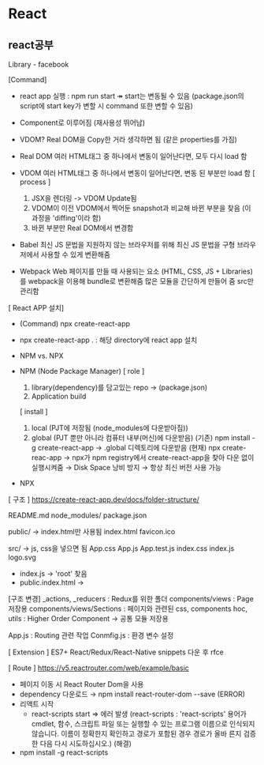 # React
react공부
---

Library - facebook

[Command]
- react app 실행 : npm run start
↠ start는 변동될 수 있음 (package.json의 script에 start key가 변할 시 command 또한 변할 수 있음)


- Component로 이루어짐 (재사용성 뛰어남)
- VDOM?
 Real DOM을 Copy한 거라 생각하면 됨 (같은 properties를 가짐)

- Real DOM
    여러 HTML태그 중 하나에서 변동이 일어난다면, 모두 다시 load 함
- VDOM
    여러 HTML태그 중 하나에서 변동이 일어난다면, 변동 된 부분만 load 함
    [ process ]
    1. JSX을 렌더링 -> VDOM Update됨
    2. VDOM이 이전 VDOM에서 찍어둔 snapshot과 비교해 바뀐 부분을 찾음 (이 과정을 'diffing'이라 함)
    3. 바뀐 부분만 Real DOM에서 변경함

- Babel
    최신 JS 문법을 지원하지 않는 브라우저를 위해 최신 JS 문법을 구형 브라우저에서 사용할 수 있게 변환해줌    
- Webpack
    Web 페이지를 만들 때 사용되는 요소 (HTML, CSS, JS + Libraries)를 webpack을 이용해 bundle로 변환해줌
    많은 모듈을 간단하게 만들어 줌
    src만 관리함

[ React APP 설치]
- (Command) npx create-react-app
- npx create-react-app . : 해당 directory에 react app 설치

- NPM vs. NPX
- NPM (Node Package Manager)
    [ role ]
     1. library(dependency)를 담고있는 repo → (package.json)
     2. Application build

    [ install ]
     1. local (PJT에 저장됨 (node_modules에 다운받아짐))
     2. global (PJT 뿐만 아니라 컴퓨터 내부(머신)에 다운받음)
    (기존)
    npm install -g create-react-app → .global 디렉토리에 다운받음
    (현재)
    npx create-reac-app
    → npx가 npm registry에서 create-react-app을 찾아 다운 없이 실행시켜줌
    → Disk Space 낭비 방지
    → 항상 최신 버전 사용 가능

- NPX

[ 구조 ] https://create-react-app.dev/docs/folder-structure/

README.md
  node_modules/
  package.json

  public/ → index.html만 사용됨
    index.html
    favicon.ico

  src/ → js, css을 넣으면 됨
    App.css
    App.js
    App.test.js
    index.css
    index.js
    logo.svg

- index.js → 'root' 찾음
- public.index.html → <div id='root'></div>

[구조 변경]
 _actions, _reducers : Redux를 위한 폴더
 components/views : Page 저장용
 components/views/Sections : 페이지와 관련된 css, components
 hoc, utils : Higher Order Component → 공통 모듈 저장용

 App.js : Routing 관련 작업
 Conmfig.js : 환경 변수 설정

[ Extension ]
 ES7+ React/Redux/React-Native snippets 다운 후 rfce


[ Route ] https://v5.reactrouter.com/web/example/basic
 - 페이지 이동 시 React Router Dom을 사용
 - dependency 다운로드 → npm install react-router-dom --save
 (ERROR)
 - 리액트 시작
    - react-scripts start => 에러 발생 (react-scripts : 'react-scripts' 용어가 cmdlet, 함수, 스크립트 파일 또는 실행할 수 있는 프로그램 이름으로 인식되지 않습니다. 이름이 정확한지 확인하고 경로가 포함된 경우 경로가 올바 
른지 검증한 다음 다시 시도하십시오.)
 (해결)
 - npm install -g react-scripts


